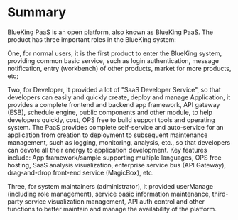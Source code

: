  # Summary 

 BlueKing PaaS is an open platform, also known as BlueKing PaaS.  The product has three important roles in the BlueKing system: 

 One, for normal users, it is the first product to enter the BlueKing system, providing common basic service, such as login authentication, message notification, entry (workbench) of other products, market for more products, etc; 

 Two, for Developer, it provided a lot of "SaaS Developer Service", so that developers can easily and quickly create, deploy and manage Application, it provides a complete frontend and backend app framework, API gateway (ESB), schedule engine, public components and other module, to help developers quickly, cost, OPS free to build support tools and operating system.  The PaaS provides complete self-service and auto-service for an application from creation to deployment to subsequent maintenance management, such as logging, monitoring, analysis, etc., so that developers can devote all their energy to application development.  Key features include: App framework/sample supporting multiple languages, OPS free hosting, SaaS analysis visualization, enterprise service bus (API Gateway), drag-and-drop front-end service (MagicBox), etc. 

 Three, for system maintainers (administrator), it provided userManage (including role management), service basic information maintenance, third-party service visualization management, API auth control and other functions to better maintain and manage the availability of the platform. 